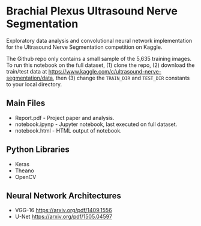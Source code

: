 # Brachial Plexus Ultrasound Nerve Segmentation

Exploratory data analysis and convolutional neural network implementation for the Ultrasound Nerve Segmentation competition on Kaggle.

The Github repo only contains a small sample of the 5,635 training images. To run this notebook on the full dataset, (1) clone the repo, (2) download the train/test data at https://www.kaggle.com/c/ultrasound-nerve-segmentation/data, then (3) change the `TRAIN_DIR` and `TEST_DIR` constants to your local directory.

## Main Files

- Report.pdf - Project paper and analysis.
- notebook.ipynp - Jupyter notebook, last executed on full dataset.
- notebook.html - HTML output of notebook.

## Python Libraries

- Keras
- Theano
- OpenCV

## Neural Network Architectures

- VGG-16 https://arxiv.org/pdf/1409.1556
- U-Net https://arxiv.org/pdf/1505.04597
